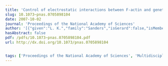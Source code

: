 ```yaml
---
title: 'Control of electrostatic interactions between F-actin and genetically modified lysozyme in aqueous media'
slug: 10.1073~pnas.0705898104
date: 2007-10-02
journal: 'Proceedings of the National Academy of Sciences'
author: '[{"given":"L. K.","family":"Sanders","isGerard":false,"isMember":false,"isFirst":false,"isCorresponding":false},{"given":"W.","family":"Xian","isGerard":false,"isMember":false,"isFirst":false,"isCorresponding":false},{"given":"C.","family":"Guaqueta","isGerard":false,"isMember":false,"isFirst":false,"isCorresponding":false},{"given":"M. J.","family":"Strohman","isGerard":false,"isMember":false,"isFirst":false,"isCorresponding":false},{"given":"C. R.","family":"Vrasich","isGerard":false,"isMember":false,"isFirst":false,"isCorresponding":false},{"given":"E.","family":"Luijten","isGerard":false,"isMember":false,"isFirst":false,"isCorresponding":false},{"given":"G. C. L.","family":"Wong","isGerard":false,"isMember":false,"isFirst":false,"isCorresponding":false}]'
hasAbstract: false
pdf: /pdfs/10.1073~pnas.0705898104.pdf
url: http://dx.doi.org/10.1073/pnas.0705898104


tags: ['Proceedings of the National Academy of Sciences', 'Multidisciplinary']
---
```

<!--truncate-->